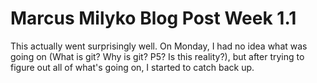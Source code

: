 # Marcus Milyko Blog Post Week 1.1

This actually went surprisingly well. On Monday, I had no idea what was going on (What is git? Why is git? P5? Is this reality?), but after trying to figure out all of what's going on, I started to catch back up.
